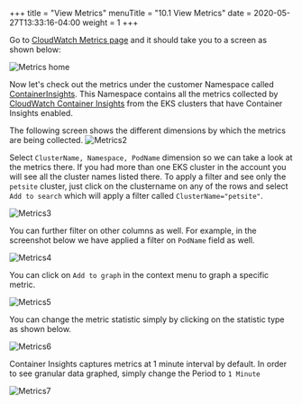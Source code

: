 +++
title = "View Metrics"
menuTitle = "10.1 View Metrics"
date = 2020-05-27T13:33:16-04:00
weight = 1
+++

Go to [CloudWatch Metrics page](https://console.aws.amazon.com/cloudwatch/home?#metricsV2:) and it should take you to a screen as shown below:

![Metrics home](/images/metrics/metrics1.png?classes=shadow)

Now let's check out the metrics under the customer Namespace called [ContainerInsights](https://console.aws.amazon.com/cloudwatch/home?#metricsV2:graph=~();namespace=~'ContainerInsights). This Namespace contains all the metrics collected by [CloudWatch Container Insights](/en/containerinsights.html) from the EKS clusters that have Container Insights enabled.

The following screen shows the different dimensions by which the metrics are being collected.
![Metrics2](/images/metrics/metrics2.png?classes=shadow)

Select `ClusterName, Namespace, PodName` dimension so we can take a look at the metrics there. If you had more than one EKS cluster in the account you will see all the cluster names listed there. To apply a filter and see only the `petsite` cluster, just click on the clustername on any of the rows and select `Add to search` which will apply a filter called `ClusterName="petsite"`. 

![Metrics3](/images/metrics/metrics3.png?classes=shadow)

You can further filter on other columns as well. For example, in the screenshot below we have applied a filter on `PodName` field as well.

![Metrics4](/images/metrics/metrics4.png?classes=shadow)

You can click on `Add to graph` in the context menu to graph a specific metric.

![Metrics5](/images/metrics/metrics5.png?classes=shadow)

You can change the metric statistic simply by clicking on the statistic type as shown below.

![Metrics6](/images/metrics/metrics6.png?classes=shadow)

Container Insights captures metrics at 1 minute interval by default. In order to see granular data graphed, simply change the Period to `1 Minute` 

![Metrics7](/images/metrics/metrics7.gif?classes=shadow)


